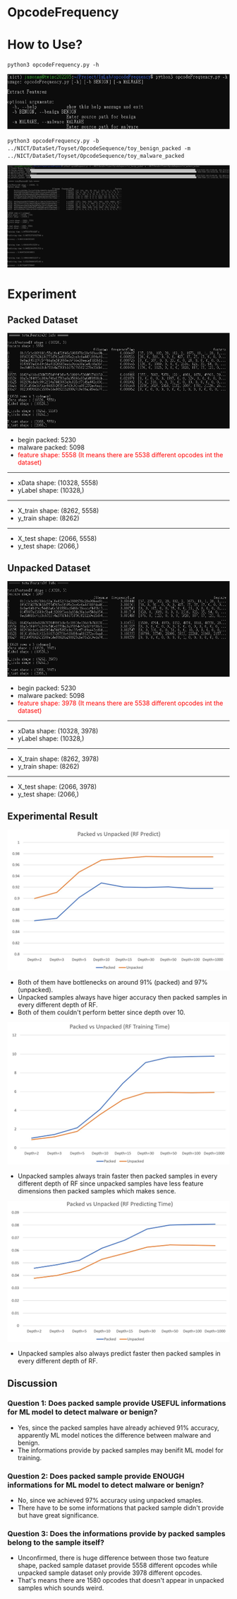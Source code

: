 # OpcodeFrequency

# How to Use?

`python3 opcodeFrequency.py -h`

![opcodeFrequency_help](./image/opcodeFrequency_help.jpg)

`python3 opcodeFrequency.py -b ../NICT/DataSet/Toyset/OpcodeSequence/toy_benign_packed -m ../NICT/DataSet/Toyset/OpcodeSequence/toy_malware_packed`

![opcodeFrequency_execute](./image/opcodeFrequency_execute.jpg)

# Experiment

## Packed Dataset

![packed_feature](./image/packed_feature.jpg)

- begin packed: 5230
- malware packed: 5098
- <font color="red">feature shape: 5558 (It means there are 5538 different opcodes int the dataset)</font>
---
- xData shape: (10328, 5558)
- yLabel shape: (10328,)
---
- X_train shape: (8262, 5558)
- y_train shape: (8262)
---
- X_test shape: (2066, 5558)
- y_test shape: (2066,)

## Unpacked Dataset

![unpacked_feature](./image/unpacked_feature.jpg)

- begin packed: 5230
- malware packed: 5098
- <font color="red">feature shape: 3978 (It means there are 5538 different opcodes int the dataset)</font>
---
- xData shape: (10328, 3978)
- yLabel shape: (10328,)
---
- X_train shape: (8262, 3978)
- y_train shape: (8262)
---
- X_test shape: (2066, 3978)
- y_test shape: (2066,)

## Experimental Result

![RF_predict](./image/RF_predict.jpg)

- Both of them have bottlenecks on around 91% (packed) and 97% (unpacked).
- Unpacked samples always have higer accuracy then packed samples in every different depth of RF.
- Both of them couldn't perform better since depth over 10.

![RF_training](./image/RF_training.jpg)

- Unpacked samples always train faster then packed samples in every different depth of RF since unpacked samples have less feature dimensions then packed samples which makes sence.

![RF_predicting](./image/RF_predicting.jpg)

- Unpacked samples also always predict faster then packed samples in every different depth of RF.

## Discussion

### Question 1: Does packed sample provide USEFUL informations for ML model to detect malware or benign?

- Yes, since the packed samples have already achieved 91% accuracy, apparently ML model notices the difference between malware and benign.
- The informations provide by packed samples may benifit ML model for training.

### Question 2: Does packed sample provide ENOUGH informations for ML model to detect malware or benign?

- No, since we achieved 97% accuracy using unpacked smaples.
- There have to be some informations that packed sample didn't provide but have great significance.

### Question 3: Does the informations provide by packed samples belong to the sample itself?

- Unconfirmed, there is huge difference between those two feature shape, packed sample dataset provide 5558 different opcodes while unpacked sample dataset only provide 3978 different opcodes.
- That's means there are 1580 opcodes that doesn't appear in unpacked samples which sounds weird.


